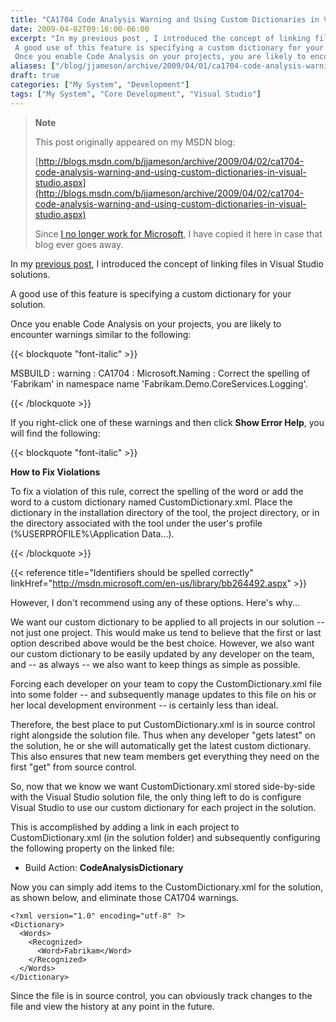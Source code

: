 ```yaml
---
title: "CA1704 Code Analysis Warning and Using Custom Dictionaries in Visual Studio"
date: 2009-04-02T09:16:00-06:00
excerpt: "In my previous post , I introduced the concept of linking files in Visual Studio solutions. 
 A good use of this feature is specifying a custom dictionary for your solution. 
 Once you enable Code Analysis on your projects, you are likely to encounter..."
aliases: ["/blog/jjameson/archive/2009/04/01/ca1704-code-analysis-warning-and-using-custom-dictionaries-in-visual-studio.aspx", "/blog/jjameson/archive/2009/04/02/ca1704-code-analysis-warning-and-using-custom-dictionaries-in-visual-studio.aspx"]
draft: true
categories: ["My System", "Development"]
tags: ["My System", "Core Development", "Visual Studio"]
---
```


> **Note**
>
> This post originally appeared on my MSDN blog:
>
> [http://blogs.msdn.com/b/jjameson/archive/2009/04/02/ca1704-code-analysis-warning-and-using-custom-dictionaries-in-visual-studio.aspx](http://blogs.msdn.com/b/jjameson/archive/2009/04/02/ca1704-code-analysis-warning-and-using-custom-dictionaries-in-visual-studio.aspx)
>
> Since
> [I no longer work for Microsoft](/blog/jjameson/2011/09/02/last-day-with-microsoft), I have copied it here in case that blog
> ever goes away.

In my [previous post](/blog/jjameson/2009/04/02/linked-files-in-visual-studio-solutions), I introduced the concept of linking files in Visual Studio solutions.

A good use of this feature is specifying a custom dictionary for your solution.

Once you enable Code Analysis on your projects, you are likely to encounter warnings  similar to the following:

{{< blockquote "font-italic" >}}

MSBUILD : warning : CA1704 : Microsoft.Naming : Correct the spelling of 'Fabrikam' in namespace name 'Fabrikam.Demo.CoreServices.Logging'.

{{< /blockquote >}}

If you right-click one of these warnings and then click **Show Error Help**,  you will find the following:

{{< blockquote "font-italic" >}}

**How to Fix Violations**

To fix a violation of this rule, correct the spelling of the word or add the
word to a custom dictionary named CustomDictionary.xml. Place the dictionary
in the installation directory of the tool, the project directory, or in the
directory associated with the tool under the user's profile (%USERPROFILE%\Application
Data\...).

{{< /blockquote >}}

{{< reference title="Identifiers should be spelled correctly" linkHref="http://msdn.microsoft.com/en-us/library/bb264492.aspx" >}}

However, I don't recommend using any of these options. Here's why...

We want our custom dictionary to be applied to all projects in our solution --  not just one project. This would make us tend to believe that the first or last  option described above would be the best choice. However, we also want our custom  dictionary to be easily updated by any developer on the team, and -- as always --  we also want to keep things as simple as possible.

Forcing each developer on your team to copy the CustomDictionary.xml file into  some folder -- and subsequently manage updates to this file on his or her local  development environment -- is certainly less than ideal.

Therefore, the best place to put CustomDictionary.xml is in source control right  alongside the solution file. Thus when any developer "gets latest" on the solution,  he or she will automatically get the latest custom dictionary. This also ensures  that new team members get everything they need on the first "get" from source control.

So, now that we know we want CustomDictionary.xml stored side-by-side with the  Visual Studio solution file, the only thing left to do is configure Visual Studio  to use our custom dictionary for each project in the solution.

This is accomplished by adding a link in each project to CustomDictionary.xml  (in the solution folder) and subsequently configuring the following property on  the linked file:

- Build Action: **CodeAnalysisDictionary**

Now you can simply add items to the CustomDictionary.xml for the solution, as  shown below, and eliminate those CA1704 warnings.

```
<?xml version="1.0" encoding="utf-8" ?>
<Dictionary>
  <Words>
    <Recognized>
      <Word>Fabrikam</Word>
    </Recognized>
  </Words>
</Dictionary>
```

Since the file is in source control, you can obviously track changes to the file  and view the history at any point in the future.

